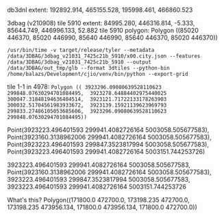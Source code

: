 db3dnl extent:
192892.914, 465155.528, 195998.461, 466860.523

3dbag (v210908)
tile 5910 extent: 84995.280, 446316.814, -5.333, 85644.749, 446996.133, 52.882
tile 5910 polygon: Polygon ((85020 446370, 85020 446990, 85640 446990, 85640 446370, 85020 446370))
```shell
/usr/bin/time -v target/release/tyler --metadata /data/3DBAG/3dbag_v21031_7425c21b_5910/x00.city.json --features /data/3DBAG/3dbag_v21031_7425c21b_5910 --output /data/3DBAG/out_tmp/glb --format 3dtiles --python-bin /home/balazs/Development/cjio/venv/bin/python --export-grid
```

tile 1-1 in 4978: `Polygon ((
3923296.09080639528110623 299848.07630294701084495, 
3923278.64884402975440025 300047.31848194636404514, 
3923121.71722133178263903 300032.51704561983933672, 
3923139.15921139623969793 299833.27486105053685606, 
3923296.09080639528110623 299848.07630294701084495))`

Point(3923223.496401593 299941.4082726164 5003058.505677583),
Point(3923160.3138962006 299941.4082726164 5003058.505677583),
Point(3923223.496401593 299847.3523817994 5003058.505677583),
Point(3923223.496401593 299941.4082726164 5003151.744253726)

3923223.496401593 299941.4082726164 5003058.505677583,
Point(3923160.3138962006 299941.4082726164 5003058.505677583),
3923223.496401593 299847.3523817994 5003058.505677583,
3923223.496401593 299941.4082726164 5003151.744253726

What's this? Polygon((171800.0 472700.0, 173198.235 472700.0, 173198.235 473956.134, 171800.0 473956.134, 171800.0 472700.0))